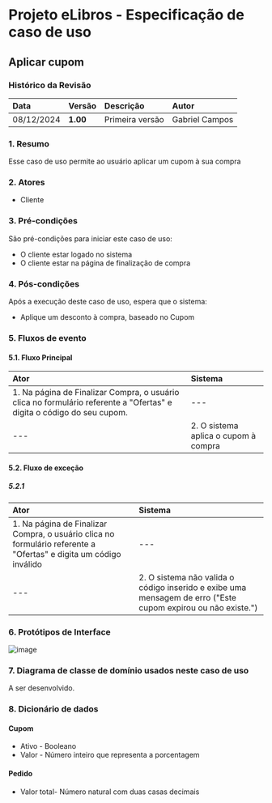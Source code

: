# Projeto eLibros - Especificação de caso de uso

##  Aplicar cupom

### Histórico da Revisão 
|  Data  | Versão | Descrição | Autor |
|:-------|:-------|:----------|:------|
| 08/12/2024 | **1.00** | Primeira versão  | Gabriel Campos |


### 1. Resumo 
Esse caso de uso permite ao usuário aplicar um cupom à sua compra

### 2. Atores 
- Cliente

### 3. Pré-condições
São pré-condições para iniciar este caso de uso:
- O cliente estar logado no sistema
- O cliente estar na página de finalização de compra
  
### 4. Pós-condições
Após a execução deste caso de uso, espera que o sistema:
- Aplique um desconto à compra, baseado no Cupom

### 5. Fluxos de evento

#### 5.1. Fluxo Principal 
|  Ator  | Sistema |
|:-------|:------- |
|1. Na página de Finalizar Compra, o usuário clica no formulário referente a "Ofertas" e digita o código do seu cupom.| --- |
| --- |2. O sistema aplica o cupom à compra | 


#### 5.2. Fluxo de exceção

##### 5.2.1
|  Ator  | Sistema |
|:-------|:------- |
|1. Na página de Finalizar Compra, o usuário clica no formulário referente a "Ofertas" e digita um código inválido| --- |
| --- |2. O sistema não valida o código inserido e exibe uma mensagem de erro ("Este cupom expirou ou não existe.") |

### 6. Protótipos de Interface
![image](https://github.com/user-attachments/assets/c10b527b-2fa8-476b-8e05-f54ec5621f6d)

### 7. Diagrama de classe de domínio usados neste caso de uso

A ser desenvolvido.

### 8. Dicionário de dados
#### Cupom
- Ativo - Booleano
- Valor - Número inteiro que representa a porcentagem
#### Pedido
- Valor total- Número natural com duas casas decimais
